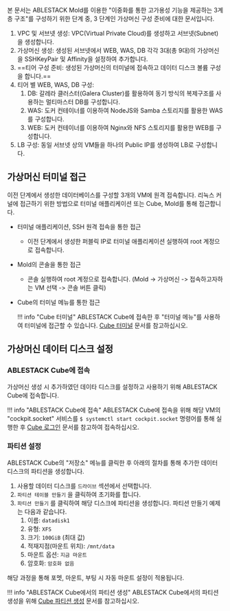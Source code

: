 본 문서는 ABLESTACK Mold를 이용한 "이중화를 통한 고가용성 기능을 제공하는 3계층 구조"를 구성하기 위한 단계 중, 3 단계인 가상머신 구성 준비에 대한 문서입니다.

1. VPC 및 서브넷 생성: VPC(Virtual Private Cloud)를 생성하고 서브넷(Subnet)을 생성합니다.
2. 가상머신 생성: 생성된 서브넷에서 WEB, WAS, DB 각각 3대(총 9대)의 가상머신을 SSHKeyPair 및 Affinity을 설정하여 추가합니다.
3. ==티어 구성 준비: 생성된 가상머신의 터미널에 접속하고 데이터 디스크 볼륨 구성을 합니다.==
4. 티어 별 WEB, WAS, DB 구성:
      1. DB: 갈레라 클러스터(Galera Cluster)를 활용하여 동기 방식의 복제구조를 사용하는 멀티마스터 DB를 구성합니다.
      2. WAS: 도커 컨테이너를 이용하여 NodeJS와 Samba 스토리지를 활용한 WAS를 구성합니다.
      3. WEB: 도커 컨테이너를 이용하여 Nginx와 NFS 스토리지를 활용한 WEB를 구성합니다.
5. LB 구성: 동일 서브넷 상의 VM들을 하나의 Public IP를 생성하여 LB로 구성합니다.


## 가상머신 터미널 접근

이전 단계에서 생성한 데이터베이스를 구성할 3개의 VM에 원격 접속합니다.
리눅스 커널에 접근하기 위한 방법으로 터미널 애플리케이션 또는 Cube, Mold를 통해 접근합니다.

- 터미널 애플리케이션, SSH 원격 접속을 통한 접근
    - 이전 단계에서 생성한 퍼블릭 IP로 터미널 애플리케이션 실행하여 root 계정으로 접속합니다.

- Mold의 콘솔을 통한 접근
    - 콘솔 실행하여 root 계정으로 접속합니다. (Mold -> 가상머신 -> 접속하고자하는 VM 선택 -> 콘솔 버튼 클릭)

- Cube의 터미널 메뉴를 통한 접근

    !!! info "Cube 터미널"
        ABLESTACK Cube에 접속한 후 "터미널 메뉴"를 사용하여 터미널에 접근할 수 있습니다. 
        [Cube 터미널](../../../../administration/cube/terminal-guide) 문서를 참고하십시오.

## 가상머신 데이터 디스크 설정
### ABLESTACK Cube에 접속
가상머신 생성 시 추가하였던 데이타 디스크를 설정하고 사용하기 위해 ABLESTACK Cube에 접속합니다.

!!! info "ABLESTACK Cube에 접속"
    ABLESTACK Cube에 접속을 위해 해당 VM의 "cockpit.socket" 서비스를 `$ systemctl start cockpit.socket` 명령어를 통해 실행한 후 
    [Cube 로그인](../../../../administration/cube/userinterface-guide#_1) 문서를 참고하여 접속하십시오.

### 파티션 설정
ABLESTACK Cube의 "저장소" 메뉴를 클릭한 후 아래의 절차를 통해 추가한 데이터 디스크의 파티션을 생성합니다.

1. 사용할 데이터 디스크를 `드라이브` 섹션에서 선택합니다.
2. `파티션 테이블 만들기` 을 클릭하여 초기화를 합니다.
3. `파티션 만들기` 를 클릭하여 해당 디스크에 파티션을 생성합니다. 파티션 만들기 예제는 다음과 같습니다.
   1. 이름: `datadisk1`
   2. 유형: `XFS`
   3. 크기: `100GiB` (최대 값)
   4. 적재지점(마운트 위치): `/mnt/data`
   5. 마운트 옵션: `지금 마운트`
   6. 암호화: `암호화 없음`

해당 과정을 통해 포멧, 마운트, 부팅 시 자동 마운트 설정이 적용됩니다.

!!! info "ABLESTACK Cube에서의 파티션 생성"
    ABLESTACK Cube에서의 파티션 생성을 위해 [Cube 파티션 생성](../../../../administration/cube/userinterface-guide#_1) 문서를 참고하십시오.